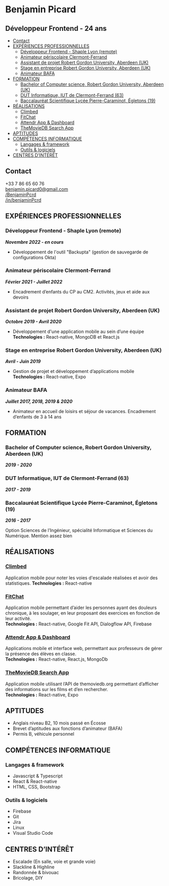 # Benjamin Picard

## Développeur Frontend - 24 ans
- [Contact](#contact)
- [EXPÉRIENCES PROFESSIONNELLES](#expériences-professionnelles)
    - [Développeur Frontend - Shaple Lyon (remote)](#développeur-frontend---shaple-lyon-remote)
    - [Animateur périscolaire Clermont-Ferrand](#animateur-périscolaire-clermont-ferrand)
    - [Assistant de projet Robert Gordon University, Aberdeen (UK)](#assistant-de-projet-robert-gordon-university-aberdeen-uk)
    - [Stage en entreprise Robert Gordon University, Aberdeen (UK)](#stage-en-entreprise-robert-gordon-university-aberdeen-uk)
    - [Animateur BAFA](#animateur-bafa)
- [FORMATION](#formation)
    - [Bachelor of Computer science, Robert Gordon University, Aberdeen (UK)](#bachelor-of-computer-science-robert-gordon-university-aberdeen-uk)
    - [DUT Informatique, IUT de Clermont-Ferrand (63)](#dut-informatique-iut-de-clermont-ferrand-63)
    - [Baccalauréat Scientifique Lycée Pierre-Caraminot, Égletons (19)](#baccalauréat-scientifique-lycée-pierre-caraminot-égletons-19)
- [RÉALISATIONS](#réalisations)
    - [Climbed](https://github.com/BenjaminPcrd/Climbed)
    - [FitChat](https://github.com/RGU-Computing/fitchat)
    - [Attendr App & Dashboard](https://github.com/BenjaminPcrd)
    - [TheMovieDB Search App](https://github.com/BenjaminPcrd/TmdbSearchApp)
- [APTITUDES](#aptitudes)
- [COMPÉTENCES INFORMATIQUE](#compétences-informatique)
    - [Langages & framework](#langages--framework)
    - [Outils & logiciels](#outils--logiciels)
- [CENTRES D’INTÉRÊT](#centres-dintérêt)

## Contact

+33 7 86 65 60 76  
[benjamin.picard0@gmail.com](mailto:benjamin.picard0@gmail.com)  
[/BenjaminPcrd](https://github.com/BenjaminPcrd)  
[/in/benjaminPcrd](https://www.linkedin.com/in/benjaminpcrd/)

## EXPÉRIENCES PROFESSIONNELLES

### Développeur Frontend - Shaple Lyon (remote)

***Novembre 2022 - en cours***

- Développement de l'outil "Backupta" (gestion de sauvegarde de configurations Okta)

### Animateur périscolaire Clermont-Ferrand

***Février 2021 - Juillet 2022***

- Encadrement d’enfants du CP au CM2. Activités, jeux et aide aux devoirs

### Assistant de projet Robert Gordon University, Aberdeen (UK)

***Octobre 2019 - Avril 2020***

- Développement d'une application mobile au sein d’une équipe  
**Technologies :** React-native, MongoDB et React.js

### Stage en entreprise Robert Gordon University, Aberdeen (UK)

***Avril - Juin 2019***

- Gestion de projet et développement d’applications mobile  
**Technologies :** React-native, Expo

### Animateur BAFA

***Juillet 2017, 2018, 2019 & 2020***

- Animateur en accueil de loisirs et séjour de vacances. Encadrement d’enfants de 3 à 14 ans

## FORMATION

### Bachelor of Computer science, Robert Gordon University, Aberdeen (UK)

***2019 - 2020***

### DUT Informatique, IUT de Clermont-Ferrand (63)

***2017 - 2019***

### Baccalauréat Scientifique Lycée Pierre-Caraminot, Égletons (19)

***2016 - 2017***

Option Sciences de l’Ingénieur, spécialité Informatique et Sciences du Numérique. Mention assez bien

## RÉALISATIONS

### [Climbed](https://github.com/BenjaminPcrd/Climbed)

Application mobile pour noter les voies d'escalade réalisées et avoir des statistiques.
**Technologies :** React-native

### [FitChat](https://github.com/RGU-Computing/fitchat)

Application mobile permettant d’aider les personnes ayant des douleurs chronique, à les soulager, en leur proposant des exercices en fonction de leur activité.  
**Technologies :** React-native, Google Fit API, Dialogflow API, Firebase

### [Attendr App & Dashboard](https://github.com/BenjaminPcrd)

Applications mobile et interface web, permettant aux professeurs de gérer la présence des élèves en classe.  
**Technologies :** React-native, React.js, MongoDb

### [TheMovieDB Search App](https://github.com/BenjaminPcrd/TmdbSearchApp)

Application mobile utilisant l’API de themoviedb.org permettant d’afficher des informations sur les films et d’en rechercher.  
**Technologies :** React-native, Expo

## APTITUDES

- Anglais niveau B2, 10 mois passé en Écosse
- Brevet d’aptitudes aux fonctions d’animateur (BAFA)
- Permis B, véhicule personnel

## COMPÉTENCES INFORMATIQUE

### Langages & framework

- Javascript & Typescript
- React & React-native
- HTML, CSS, Bootstrap

### Outils & logiciels

- Firebase
- Git
- Jira
- Linux
- Visual Studio Code

## CENTRES D’INTÉRÊT

- Escalade (En salle, voie et grande voie)
- Slackline & Highline
- Randonnée & bivouac
- Bricolage, DIY